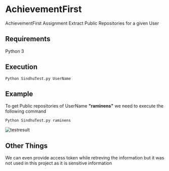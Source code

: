 # AchievementFirst

AchievementFirst Assignment Extract Public Repositories for a given User

## Requirements

Python 3

## Execution

`Python SindhuTest.py UserName`

## Example

To get Public repositories of UserName <B>"raminens"</B> we need to execute the following command

`Python SindhuTest.py raminens`

![testresult](https://user-images.githubusercontent.com/45607121/53944295-ef32a080-4073-11e9-91b8-ec2ace79a714.jpeg)

## Other Things

We can even provide access token while retreving the information but it was not used in this project as it is sensitive information
